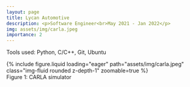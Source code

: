 ```yaml
---
layout: page
title: Lycan Automotive
description: <p>Software Engineer<br>May 2021 - Jan 2022</p>
img: assets/img/carla.jpeg
importance: 2
---
```


Tools used: Python, C/C++, Git, Ubuntu

<div class="row mt-3">
    {% include figure.liquid loading="eager" path="assets/img/carla.jpeg" class="img-fluid rounded z-depth-1" zoomable=true %}
</div>
<div class="caption">
    Figure 1: CARLA simulator
</div>
